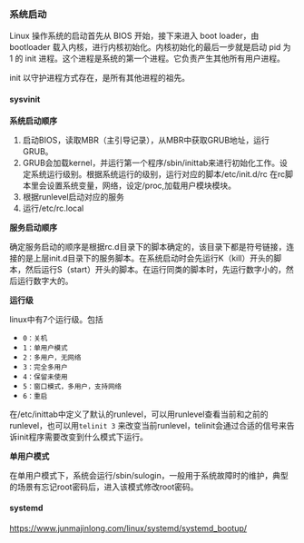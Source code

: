 ### 系统启动

Linux 操作系统的启动首先从 BIOS 开始，接下来进入 boot loader，由 bootloader 载入内核，进行内核初始化。内核初始化的最后一步就是启动 pid 为 1 的 init 进程。这个进程是系统的第一个进程。它负责产生其他所有用户进程。

init 以守护进程方式存在，是所有其他进程的祖先。

#### sysvinit

**系统启动顺序**

1. 启动BIOS，读取MBR（主引导记录），从MBR中获取GRUB地址，运行GRUB。
2. GRUB会加载kernel，并运行第一个程序/sbin/inittab来进行初始化工作。设定系统运行级别。根据系统运行的级别，运行对应的脚本/etc/init.d/rc 在rc脚本里会设置系统变量，网络，设定/proc,加载用户模块模块。
3. 根据runlevel启动对应的服务
4. 运行/etc/rc.local

**服务启动顺序**

确定服务启动的顺序是根据rc.d目录下的脚本确定的，该目录下都是符号链接，连接的是上层init.d目录下的服务脚本。在系统启动时会先运行K（kill）开头的脚本，然后运行S（start）开头的脚本。在运行同类的脚本时，先运行数字小的，然后运行数字大的。

**运行级**

linux中有7个运行级。包括

* `0：关机`
* `1：单用户模式`
* `2：多用户，无网络`
* `3：完全多用户`
* `4：保留未使用`
* `5：窗口模式，多用户，支持网络`
* `6：重启`

在/etc/inittab中定义了默认的runlevel，可以用runlevel查看当前和之前的runlevel，也可以用`telinit 3` 来改变当前runlevel，telinit会通过合适的信号来告诉init程序需要改变到什么模式下运行。

**单用户模式**

在单用户模式下，系统会运行/sbin/sulogin，一般用于系统故障时的维护，典型的场景有忘记root密码后，进入该模式修改root密码。

#### systemd


https://www.junmajinlong.com/linux/systemd/systemd_bootup/
